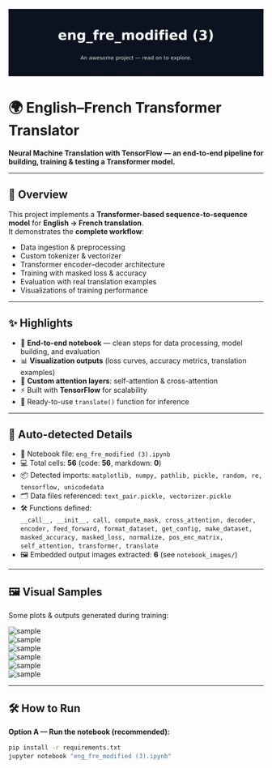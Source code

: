 ![banner](./project_banner.png)

# 🌍 English–French Transformer Translator  

**Neural Machine Translation with TensorFlow — an end-to-end pipeline for building, training & testing a Transformer model.**

---

## 🚀 Overview
This project implements a **Transformer-based sequence-to-sequence model** for **English → French translation**.  
It demonstrates the **complete workflow**:  
- Data ingestion & preprocessing  
- Custom tokenizer & vectorizer  
- Transformer encoder–decoder architecture  
- Training with masked loss & accuracy  
- Evaluation with real translation examples  
- Visualizations of training performance  

---

## ✨ Highlights
- 🧩 **End-to-end notebook** — clean steps for data processing, model building, and evaluation  
- 📊 **Visualization outputs** (loss curves, accuracy metrics, translation examples)  
- 🔄 **Custom attention layers**: self-attention & cross-attention  
- ⚡ Built with **TensorFlow** for scalability  
- 🎯 Ready-to-use `translate()` function for inference  

---

## 🔎 Auto-detected Details
- 📒 Notebook file: `eng_fre_modified (3).ipynb`  
- 💻 Total cells: **56** (code: **56**, markdown: **0**)  
- 📦 Detected imports: `matplotlib, numpy, pathlib, pickle, random, re, tensorflow, unicodedata`  
- 🗂️ Data files referenced: `text_pair.pickle, vectorizer.pickle`  
- 🛠️ Functions defined:  
  `__call__, __init__, call, compute_mask, cross_attention, decoder, encoder, feed_forward, format_dataset, get_config, make_dataset, masked_accuracy, masked_loss, normalize, pos_enc_matrix, self_attention, transformer, translate`  
- 🖼️ Embedded output images extracted: **6** (see `notebook_images/`)  

---

## 🖼️ Visual Samples
Some plots & outputs generated during training:

![sample](./notebook_images/nb_output_cell32_out0.png)  
![sample](./notebook_images/nb_output_cell35_out0.png)  
![sample](./notebook_images/nb_output_cell38_out0.png)  
![sample](./notebook_images/nb_output_cell40_out0.png)  
![sample](./notebook_images/nb_output_cell42_out0.png)  
![sample](./notebook_images/nb_output_cell46_out1.png)  

---

## 🛠️ How to Run

**Option A — Run the notebook (recommended):**
```bash
pip install -r requirements.txt
jupyter notebook "eng_fre_modified (3).ipynb"
